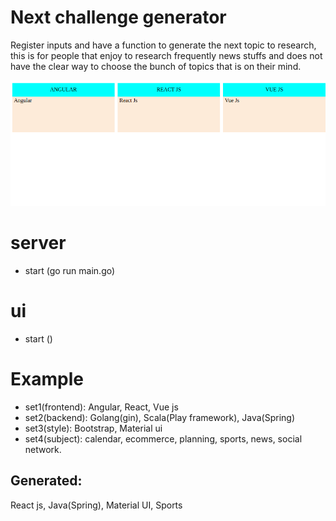 # Next challenge generator

Register inputs and have a function to generate the next topic
to research, this is for people that enjoy to research
frequently news stuffs and does not have the clear
way to choose the bunch of topics that is on their mind.

![Home](https://raw.githubusercontent.com/kapit4n/ng-next-chall/master/mockups/ng-next-chall-subjects.png)


# server

- start (go run main.go)

# ui

- start ()

# Example

- set1(frontend): Angular, React, Vue js
- set2(backend): Golang(gin), Scala(Play framework), Java(Spring)
- set3(style): Bootstrap, Material ui
- set4(subject): calendar, ecommerce, planning, sports, news, social network.

## Generated:

React js, Java(Spring), Material UI, Sports
